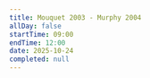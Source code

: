 ```yaml
---
title: Mouquet 2003 - Murphy 2004
allDay: false
startTime: 09:00
endTime: 12:00
date: 2025-10-24
completed: null
---
```

